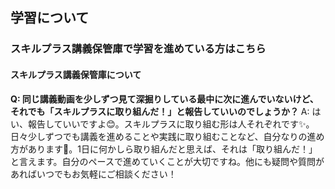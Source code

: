 ## 学習について
### スキルプラス講義保管庫で学習を進めている方はこちら
#### スキルプラス講義保管庫について

**Q: 同じ講義動画を少しずつ見て深掘りしている最中に次に進んでいないけど、それでも「スキルプラスに取り組んだ！」と報告していいのでしょうか？**
A: はい、報告していいですよ😊。スキルプラスに取り組む形は人それぞれです✨。日々少しずつでも講義を進めることや実践に取り組むことなど、自分なりの進め方があります💪。1日に何かしら取り組んだと思えば、それは「取り組んだ！」と言えます。自分のペースで進めていくことが大切ですね。他にも疑問や質問があればいつでもお気軽にご相談ください！
